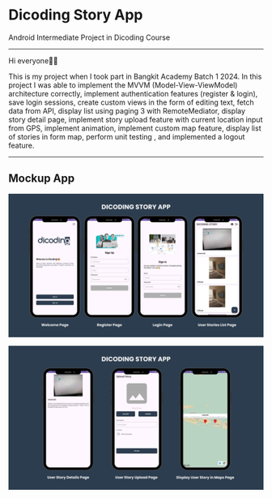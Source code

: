 # Dicoding Story App
Android Intermediate Project in Dicoding Course

----------------------------------------------

Hi everyone👋🏻 

This is my project when I took part in Bangkit Academy Batch 1 2024. In this project I was able to implement the MVVM (Model-View-ViewModel) architecture correctly, implement authentication features (register & login), save login sessions, create custom views in the form of editing text, fetch data from API, display list using paging 3 with RemoteMediator, display story detail page, implement story upload feature with current location input from GPS, implement animation, implement custom map feature, display list of stories in form map, perform unit testing , and implemented a logout feature.

----------------------------------------------

## Mockup App
![Mockup App 1](https://github.com/sarasvatidpm11/dicoding-story-app/blob/main/Documentation%20Dicoding%20Story%20App/Dicoding%20Story%20App.jpg)

![Mockup App 2](https://github.com/sarasvatidpm11/dicoding-story-app/blob/main/Documentation%20Dicoding%20Story%20App/Dicoding%20Story%20App%202.jpg)

